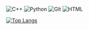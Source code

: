 ![C++](https://img.shields.io/badge/c++-%2300599C.svg?style=for-the-badge&logo=c%2B%2B&logoColor=white)
![Python](https://img.shields.io/badge/python-%233776AB.svg?style=for-the-badge&logo=python&logoColor=white)
![Git](https://img.shields.io/badge/git-%23007ACC.svg?style=for-the-badge&logo=git&logoColor=white)
![HTML](https://img.shields.io/badge/html-%23007ACC.svg?style=for-the-badge&logo=html5&logoColor=white)


[![Top Langs](https://github-readme-stats.vercel.app/api/top-langs/?username=Las-Tik308V&layout=compact&theme=vision-friendly-dark)](https://github.com/anuraghazra/github-readme-stats)

